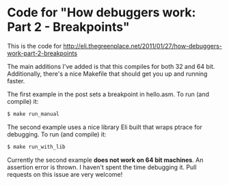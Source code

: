 # Code for "How debuggers work: Part 2 - Breakpoints"

This is the code for http://eli.thegreenplace.net/2011/01/27/how-debuggers-work-part-2-breakpoints

The main additions I've added is that this compiles for both 32 and 64 bit. Additionally, there's a nice Makefile that should get you up and running faster.

The first example in the post sets a breakpoint in hello.asm. To run (and compile) it:

```sh
$ make run_manual
```

The second example uses a nice library Eli built that wraps ptrace for debugging. To run (and compile) it:

```sh
$ make run_with_lib
```

Currently the second example **does not work on 64 bit machines**. An assertion error is thrown. I haven't spent the time debugging it. Pull requests on this issue are very welcome!
